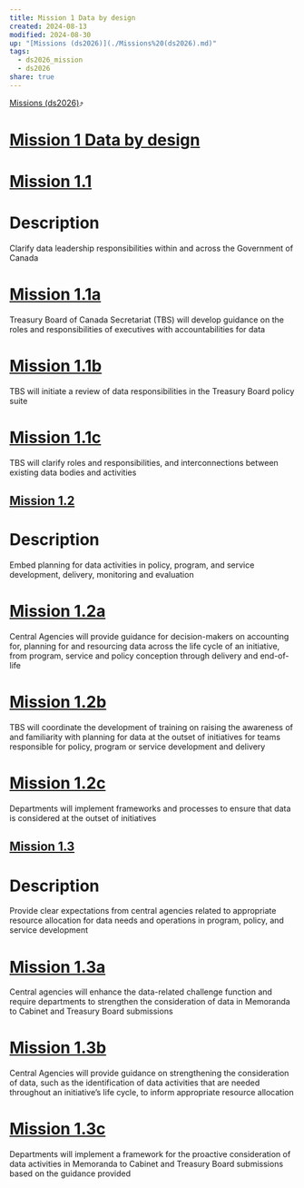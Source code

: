 ```yaml
---
title: Mission 1 Data by design
created: 2024-08-13
modified: 2024-08-30
up: "[Missions (ds2026)](./Missions%20(ds2026).md)"
tags:
  - ds2026_mission
  - ds2026
share: true
---
```

[Missions (ds2026)](./Missions%20(ds2026).md)⤴️
# [Mission 1 Data by design](Mission%201%20Data%20by%20design.md)
# [Mission 1.1](./Mission%201.1.md)
# Description
Clarify data leadership responsibilities within and across the Government of Canada
# [Mission 1.1a](Mission%201.1a.md)

Treasury Board of Canada Secretariat (TBS) will develop guidance on the roles and responsibilities of executives with accountabilities for data
# [Mission 1.1b](Mission%201.1b.md)

TBS will initiate a review of data responsibilities in the Treasury Board policy suite
# [Mission 1.1c](Mission%201.1c.md)

TBS will clarify roles and responsibilities, and interconnections between existing data bodies and activities

## [Mission 1.2](./Mission%201.2.md)
# Description
Embed planning for data activities in policy, program, and service development, delivery, monitoring and evaluation
# [Mission 1.2a](Mission%201.2a.md)
Central Agencies will provide guidance for decision-makers on accounting for, planning for and resourcing data across the life cycle of an initiative, from program, service and policy conception through delivery and end-of-life
# [Mission 1.2b](Mission%201.2b.md)
TBS will coordinate the development of training on raising the awareness of and familiarity with planning for data at the outset of initiatives for teams responsible for policy, program or service development and delivery
# [Mission 1.2c](Mission%201.2c.md)
Departments will implement frameworks and processes to ensure that data is considered at the outset of initiatives

## [Mission 1.3](./Mission%201.3.md)
# Description
Provide clear expectations from central agencies related to appropriate resource allocation for data needs and operations in program, policy, and service development
# [Mission 1.3a](Mission%201.3a.md)
Central agencies will enhance the data-related challenge function and require departments to strengthen the consideration of data in Memoranda to Cabinet and Treasury Board submissions
# [Mission 1.3b](Mission%201.3b.md)
Central Agencies will provide guidance on strengthening the consideration of data, such as the identification of data activities that are needed throughout an initiative’s life cycle, to inform appropriate resource allocation
# [Mission 1.3c](Mission%201.3c.md)
Departments will implement a framework for the proactive consideration of data activities in Memoranda to Cabinet and Treasury Board submissions based on the guidance provided

